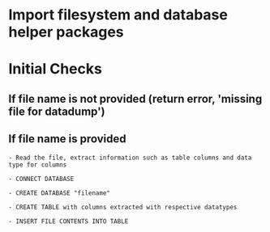 # Import filesystem and database helper packages

# Initial Checks

## If file name is not provided (return error, 'missing file for datadump')

## If file name is provided

    - Read the file, extract information such as table columns and data type for columns

    - CONNECT DATABASE

    - CREATE DATABASE "filename"

    - CREATE TABLE with columns extracted with respective datatypes

    - INSERT FILE CONTENTS INTO TABLE
